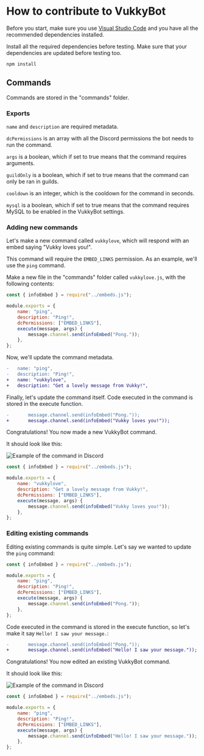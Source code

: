 # How to contribute to VukkyBot

Before you start, make sure you use [Visual Studio Code](https://code.visualstudio.com/) and you have all the recommended dependencies installed.

Install all the required dependencies before testing. Make sure that your dependencies are updated before testing too.
```
npm install
```

## Commands

Commands are stored in the "commands" folder.

### Exports
`name` and `description` are required metadata.

`dcPermissions` is an array with all the Discord permissions the bot needs to run the command.

`args` is a boolean, which if set to true means that the command requires arguments.

`guildOnly` is a boolean, which if set to true means that the command can only be ran in guilds.

`cooldown` is an integer, which is the cooldown for the command in seconds.

`mysql` is a boolean, which if set to true means that the command requires MySQL to be enabled in the VukkyBot settings.

### Adding new commands

Let's make a new command called `vukkylove`, which will respond with an embed saying "Vukky loves you!".

This command will require the `EMBED_LINKS` permission. As an example, we'll use the `ping` command.

Make a new file in the "commands" folder called `vukkylove.js`, with the following contents:
```js
const { infoEmbed } = require("../embeds.js");

module.exports = {
	name: "ping",
	description: "Ping!",
	dcPermissions: ["EMBED_LINKS"],
	execute(message, args) {
		message.channel.send(infoEmbed("Pong."));
	},
};
```

Now, we'll update the command metadata.
```diff
-	name: "ping",
-	description: "Ping!",
+	name: "vukkylove",
+	description: "Get a lovely message from Vukky!",
```

Finally, let's update the command itself. Code executed in the command is stored in the execute function.
```diff
- 		message.channel.send(infoEmbed("Pong."));
+		message.channel.send(infoEmbed("Vukky loves you!"));
```

Congratulations! You now made a new VukkyBot command.

It should look like this:

![Example of the command in Discord](https://i.imgur.com/YY90wa2.png)

```js
const { infoEmbed } = require("../embeds.js");

module.exports = {
	name: "vukkylove",
	description: "Get a lovely message from Vukky!",
	dcPermissions: ["EMBED_LINKS"],
	execute(message, args) {
		message.channel.send(infoEmbed("Vukky loves you!"));
	},
};
```

### Editing existing commands

Editing existing commands is quite simple. Let's say we wanted to update the `ping` command:

```js
const { infoEmbed } = require("../embeds.js");

module.exports = {
	name: "ping",
	description: "Ping!",
	dcPermissions: ["EMBED_LINKS"],
	execute(message, args) {
		message.channel.send(infoEmbed("Pong."));
	},
};
```

Code executed in the command is stored in the execute function, so let's make it say `Hello! I saw your message.`:

```diff
-		message.channel.send(infoEmbed("Pong."));
+		message.channel.send(infoEmbed("Hello! I saw your message."));
```

Congratulations! You now edited an existing VukkyBot command.

It should look like this:

![Example of the command in Discord](https://i.imgur.com/oMDmv9h.png)

```js
const { infoEmbed } = require("../embeds.js");

module.exports = {
	name: "ping",
	description: "Ping!",
	dcPermissions: ["EMBED_LINKS"],
	execute(message, args) {
		message.channel.send(infoEmbed("Hello! I saw your message."));
	},
};
```